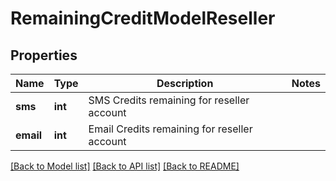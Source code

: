 # RemainingCreditModelReseller

## Properties
Name | Type | Description | Notes
------------ | ------------- | ------------- | -------------
**sms** | **int** | SMS Credits remaining for reseller account | 
**email** | **int** | Email Credits remaining for reseller account | 

[[Back to Model list]](../README.md#documentation-for-models) [[Back to API list]](../README.md#documentation-for-api-endpoints) [[Back to README]](../README.md)


